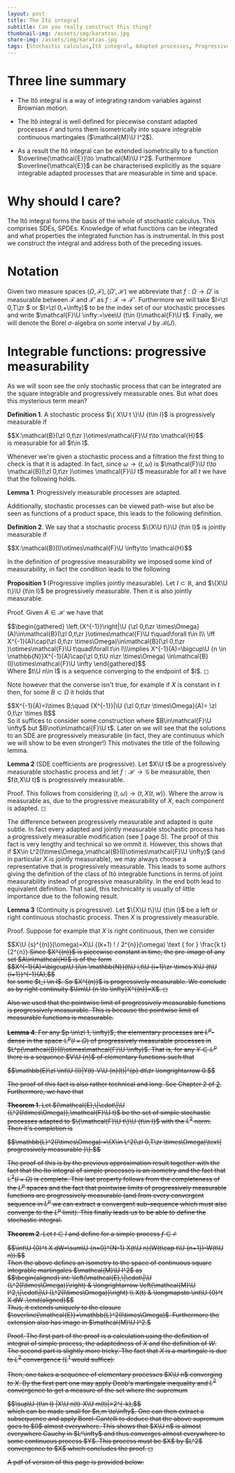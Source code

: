 ```yaml
---
layout: post
title: The Itô integral
subtitle: Can you really construct this thing?
thumbnail-img: /assets/img/karatzas.jpg
share-img: /assets/img/karatzas.jpg
tags: [Stochastic calculus,Itô integral, Adapted processes, Progressively measurable, Square integrable continuous martingales]
---
```

# Three line summary

-   The Itô integral is a way of integrating random variables against
    Brownian motion.

-   The Itô integral is well defined for piecewise constant adapted
    processes $\mathcal{E}$ and turns them isometrically into square
    integrable continuous martingales ($\mathcal{M}\U I^2$).

-   As a result the Itô integral can be extended isometrically to a
    function $\overline{\mathcal{E}}\to \mathcal{M}\U I^2$. Furthermore
    $\overline{\mathcal{E}}$ can be characterised explicitly as the
    square integrable adapted processes that are measurable in time and
    space.

# Why should I care?

The Itô integral forms the basis of the whole of stochastic calculus.
This comprises SDEs, SPDEs. Knowledge of what functions can be
integrated and what properties the integrated function has is
instrumental. In this post we construct the integral and address both of
the preceding issues.

# Notation

Given two measure spaces $(\Omega,\mathcal{F}),(\Omega',\mathcal{H})$
we abbreviate that $f:\Omega\to\Omega'$ is measurable between
$\mathcal{F}$ and $\mathcal{F}'$ as $f:\mathcal{F}\to\mathcal{F}'.$
Furthermore we will take $I=\zl 0,T\zr $ or $I=\zl 0,+\infty)$ to be the index
set of our stochastic processes and write
$\mathcal{F}\U \infty:=\vee\U {t\in I}\mathcal{F}\U t$. Finally, we will denote the Borel $\sigma$-algebra on some interval $J$ by $\mathcal{B}(J)$.

# Integrable functions: progressive measurability

As we will soon see the only stochastic process that can be integrated
are the square integrable and progressively measurable ones. But what does
this mysterious term mean?


**Definition 1**. A stochastic process $\{ X\U t \}\U {t\in I}$ is
progressively measurable if
<div>
 $$X:\mathcal{B}(\zl 0,t\zr )\otimes\mathcal{F}\U t\to \mathcal{H}$$
</div>  is
measurable for all $t\in I$.


Whenever we're given a stochastic process and a filtration the first
thing to check is that it is adapted. In fact, since
$\omega\to(t,\omega)$ is
$\mathcal{F}\U t\to \mathcal{B}(\zl 0,t\zr )\otimes \mathcal{F}\U t$ measurable
for all $t$ we have that the following holds.


**Lemma 1**. Progressively measurable processes are adapted.


Additionally, stochastic processes can be viewed path-wise but also be
seen as functions of a product space, this leads to the following
definition.


**Definition 2**. We say that a stochastic process $\{X\U t\}\U {t\in I}$
is jointly measurable if
<div>
 $$X:\mathcal{B}(I)\otimes\mathcal{F}\U \infty\to \mathcal{H}$$
</div>


In the definition of progressive measurability we imposed some kind of
measurability, in fact the condition leads to the following


**Proposition 1** (Progressive implies jointly measurable). Let
$I\subset{\mathbb R}$, and $\{X\U t\}\U {t\in I}$ be progressively
measurable. Then it is also jointly measurable.



Proof. Given $A\in\mathcal{H}$ we have that
<div>
 $$\begin{gathered}
        \left.{X^{-1}}\right|\U {\zl 0,t\zr \times\Omega}(A)\in\mathcal{B}(\zl 0,t\zr )\otimes\mathcal{F}\U t\quad\forall t\in I\\ \iff X^{-1}(A)\cap(\zl 0,t\zr \times\Omega)\in\mathcal{B}(\zl 0,t\zr )\otimes\mathcal{F}\U t\quad\forall t\in I\\\implies X^{-1}(A)=\bigcup\U {n \in  \mathbb{N}}X^{-1}(A)\cap(\zl 0,t\U n\zr \times\Omega) \in\mathcal{B}(I)\otimes\mathcal{F}\U \infty
    \end{gathered}$$
</div>
Where $t\U n\in I$ is a sequence converging to the
endpoint of $I$. ◻


Note however that the converse isn't true, for example if $X$ is
constant in $t$ then, for some $B\subset \Omega$ it holds that
<div>
 $$X^{-1}(A)=I\times B;\quad {X^{-1}}|\U {\zl 0,t\zr \times\Omega}(A)= \zl 0,t\zr \times B$$
</div>
So it suffices to consider some construction where
$B\in\mathcal{F}\U \infty$ but $B\not\in\mathcal{F}\U t$. Later on we will see that the solutions to an SDE are progressively measurable (in fact, they are continuous which we will show to be even stronger!) This motivates the title of the following lemma.


**Lemma 2** (SDE coefficients are progressive). Let $X\U t$ be a
progressively measurable stochastic process and let
$f:\mathcal{H}\to\mathcal{G}$ be measurable, then $f(t,X\U t)$ is
progressively measurable.



Proof. This follows from considering $(t,\omega)\to (t,X(t,w))$. Where
the arrow is measurable as, due to the progressive measurability of $X$,
each component is adapted. ◻


The difference between progressively measurable and adapted is quite
subtle. In fact every adapted and jointly measurable stochastic process
has a progressively measurable modification (see
[1](https://link.springer.com/book/10.1007/978-1-4612-0949-2) page $5$). The proof of this fact is very
lengthy and technical so we ommit it. However, this shows that if
$X\in L^2(I\times\Omega,\mathcal{B}(I)\otimes\mathcal{F}\U \infty)$ (and in particular $X$
is jointly measurable), we may always choose a representative that is
progressively measurable. This leads to some authors giving the
definition of the class of Itô integrable functions in terms of joint
measurability instead of progressive measurability. In the end both lead
to equivalent definition. That said, this technicality is usually of
little importance due to the following result.


**Lemma 3** (Continuity is progressive). Let $\{X\U t\}\U {t\in I}$ be a
left or right continuous stochastic process. Then $X$ is progressively
measurable.



Proof. Suppose for example that $X$ is right continuous, then we
consider
<div>
 $$X\U {s}^{(n)}(\omega)=X\U {(k+1) ! / 2^{n}}(\omega) \text { for } \frac{k t}{2^{n}}<s \leq \frac{k+1}{2^{n}} t$$
</div>
Since $X^{(n)}$ is piecewise constant in time, the pre-image of any set $A\in\mathcal{H}$ is of the form
<div>
 $$X^{-1}(A)=\bigcup\U {i\in \mathbb{N}}(t\U i,t\U {i+1}\zr \times X\U {t\U {i+1}}^{-1}(A),$$
</div>
for some $t_i \in I$. So $X^{(n)}$ is progressively measurable. We conclude as by right
continuity $\lim\U {n \to \infty}X^{(n)}=X$. ◻


Also we used that the pointwise limit of progressively measurable
functions is progressively measurable. This is because the pointwise
limit of measurable functions is measurable.


**Lemma 4**. For any $p \in\zl 1, \infty)$, the elementary processes are
$L^{p}$-dense in the space $\mathbb{L}^{p}(I\times\Omega)$ of
progressively measurable processes in
$L^p(\mathcal{B}(I)\otimes\mathcal{F}\U \infty)$. That is, for any
$Y \in \mathbb{L}^{p}$ there is a sequence $V\U {n}$ of elementary
functions such that
<div>
 $$\mathbb{E}\zl \int\U {I}|Y(t)-V\U {n}(t)|^{p} dt\zr  \longrightarrow 0.$$
</div>


The proof of this fact is also rather technical and long. See Chapter
$2$ of [2](http://galton.uchicago.edu/~lalley/Courses/385/Old/ItoIntegral-2012.pdf). Furthermore, we have that


**Theorem 1**. Let
$(\mathcal{E},\|\cdot\|\U {L^2(I\times\Omega)},\mathcal{F}\U t)$ be the set
of simple stochastic processes adapted to $\{\mathcal{F}\U t\}\U {t\in I}$
with the $L^2$ norm. Then it's completion is
<div>
 $$\mathbb{L}^2(I\times\Omega):=\{X\in L^2(\zl 0,T\zr \times\Omega)\text{ progressively measurable }\}.$$
</div>


The proof of this is by the previous approximation result together with
the fact that the Ito integral of simple processes is an isometry and
the fact that $\mathbb{L}^2(I\times\Omega)$ is complete. This last
property follows from the completeness of the $L^p$ spaces and the fact
that pointwise limits of progressively measurable functions are
progressively measurable (and from every convergent sequence in $L^p$ we
can extract a convergent sub-sequence which must also converge to the
$L^p$ limit). This finally leads us to be able to define the stochastic
integral.


**Theorem 2**. Let $t\in I$ and define for a simple process
$f\in\mathcal{E}$
<div>
 $$\int\U {0}^t X dW=\sum\U {n=0}^{N-1} X(t\U n)(W(t\cap t\U {n+1})-W(t\U n)).$$
</div>
Then the above defines an isometry to the space of continuous square
integrable martingales $\mathcal{M}\U I^2$ as
    <div>
 $$\begin{aligned}
        int: \left(\mathcal{E},\|\cdot\|\U {L^2(I\times\Omega)}\right) & \longrightarrow  \left(\mathcal{M}\U I^2,\|\cdot\|\U {L^2(I\times\Omega)}\right) \\
        X(t)                                          & \longmapsto \int\U {0}^t X dW
        .\end{aligned}$$
</div>
    Thus, it extends uniquely to the closure
$\overline{\mathcal{E}}=\mathbb{L}^2(I\times\Omega)$. Furthermore the
extension also has image in $\mathcal{M}\U I^2.$



Proof. The first part of the proof is a calculation using the
definition of integral of simple process, the adaptedness of $X$ and the
definition of $W$. The second part is slightly more tricky. The fact
that $X$ is a martingale is due to $L^2$ convergence ($L^1$ would
suffice).\
\
Then, one takes a sequence of elementary processes $X\U n$ converging to
$X$. By the first part one may apply Doob's martingale inequality and
$L^2$ convergence to get a measure of the set where the supremum
<div>
 $$\sup\U {t\in I}  |X\U n(t)-X\U m(t)|>2^{-k},$$
</div>  which can be made small for
$n,m \to\infty$. One can then extract a subsequence and apply
Borel-Cantelli to deduce that the above supremum goes to $0$ almost
everywhere. This shows that $X\U n$ is almost everywhere Cauchy in
$L^\infty$ and thus converges almost everywhere to some continuous
process $Y$. This process must be $X$ by $L^2$ convergence to $X$ which
concludes the proof. ◻

A pdf of version of this page is provided below:
<object data="/assets/ItoInt.pdf" width="1000" height="1000" type='application/pdf'></object>
